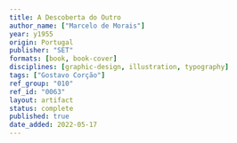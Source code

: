 ```yaml
---
title: A Descoberta do Outro
author_name: ["Marcelo de Morais"]
year: y1955
origin: Portugal
publisher: "SET"
formats: [book, book-cover]
disciplines: [graphic-design, illustration, typography]
tags: ["Gostavo Corção"]
ref_group: "010"
ref_id: "0063"
layout: artifact
status: complete
published: true
date_added: 2022-05-17
---
```

